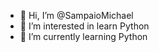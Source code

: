 - 👋 Hi, I’m @SampaioMichael
- 👀 I’m interested in learn Python
- 🌱 I’m currently learning Python

<!---
SampaioMichael/SampaioMichael is a ✨ special ✨ repository because its `README.md` (this file) appears on your GitHub profile.
You can click the Preview link to take a look at your changes.
--->
